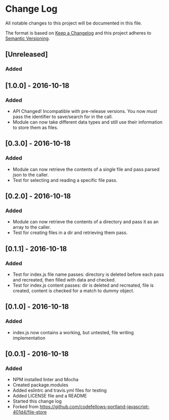 # Change Log
All notable changes to this project will be documented in this file.

The format is based on [Keep a Changelog](http://keepachangelog.com/)
and this project adheres to [Semantic Versioning](http://semver.org/).

## [Unreleased]
### Added

## [1.0.0] - 2016-10-18
### Added
- API Changed! Incompatible with pre-release versions. You now *must* pass the identifier to save/search for in the call.
- Module can now take different data types and still use their information to store them as files.

## [0.3.0] - 2016-10-18
### Added
- Module can now retrieve the contents of a single file and pass parsed json to the caller.
- Test for selecting and reading a specific file pass.

## [0.2.0] - 2016-10-18
### Added
- Module can now retrieve the contents of a directory and pass it as an array to the caller.
- Test for creating files in a dir and retrieving them pass.

## [0.1.1] - 2016-10-18
### Added
- Test for index.js file name passes: directory is deleted before each pass and recreated, then filled with data and checked.
- Test for index.js content passes: dir is deleted and recreated, file is created, content is checked for a match to dummy object.

## [0.1.0] - 2016-10-18
### Added
- index.js now contains a working, but untested, file writing implementation

## [0.0.1] - 2016-10-18
### Added
- NPM installed linter and Mocha
- Created package.modules
- Added eslintrc and travis.yml files for testing
- Added LICENSE file and a README
- Started this change log
- Forked from https://github.com/codefellows-portland-javascript-401d4/file-store


